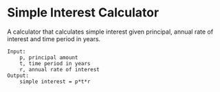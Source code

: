 # Simple Interest Calculator

A calculator that calculates simple interest given principal, annual rate of interest and time period in years.
```
Input:
    p, principal amount
    t, time period in years 
    r, annual rate of interest
Output:
    simple interest = p*t*r
```
 
